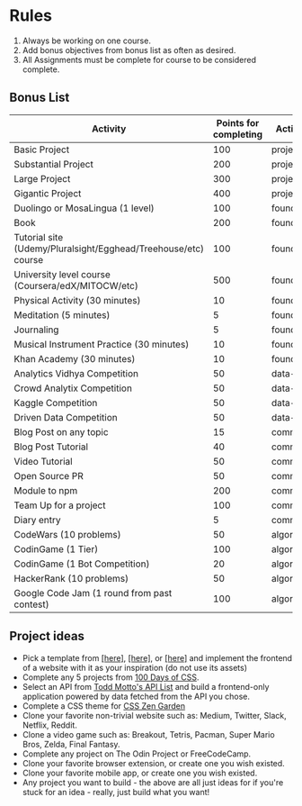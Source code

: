 # Rules

1.  Always be working on one course.
1.  Add bonus objectives from bonus list as often as desired.
1.  All Assignments must be complete for course to be considered complete.

## Bonus List

| Activity                                                       | Points for completing | Activity type |
| -------------------------------------------------------------- | --------------------- | ------------- |
| Basic Project                                                  | 100                   | project       |
| Substantial Project                                            | 200                   | project       |
| Large Project                                                  | 300                   | project       |
| Gigantic Project                                               | 400                   | project       |
| Duolingo or MosaLingua (1 level)                               | 100                   | foundation    |
| Book                                                           | 200                   | foundation    |
| Tutorial site (Udemy/Pluralsight/Egghead/Treehouse/etc) course | 100                   | foundation    |
| University level course (Coursera/edX/MITOCW/etc)              | 500                   | foundation    |
| Physical Activity (30 minutes)                                 | 10                    | foundation    |
| Meditation (5 minutes)                                         | 5                     | foundation    |
| Journaling                                                     | 5                     | foundation    |
| Musical Instrument Practice (30 minutes)                       | 10                    | foundation    |
| Khan Academy (30 minutes)                                      | 10                    | foundation    |
| Analytics Vidhya Competition                                   | 50                    | data-science  |
| Crowd Analytix Competition                                     | 50                    | data-science  |
| Kaggle Competition                                             | 50                    | data-science  |
| Driven Data Competition                                        | 50                    | data-science  |
| Blog Post on any topic                                         | 15                    | communication |
| Blog Post Tutorial                                             | 40                    | communication |
| Video Tutorial                                                 | 50                    | communication |
| Open Source PR                                                 | 50                    | communication |
| Module to npm                                                  | 200                   | communication |
| Team Up for a project                                          | 100                   | communication |
| Diary entry                                                    | 5                     | communication |
| CodeWars (10 problems)                                         | 50                    | algorithms    |
| CodinGame (1 Tier)                                             | 100                   | algorithms    |
| CodinGame (1 Bot Competition)                                  | 20                    | algorithms    |
| HackerRank (10 problems)                                       | 50                    | algorithms    |
| Google Code Jam (1 round from past contest)                    | 100                   | algorithms    |

## Project ideas

* Pick a template from [\[here\]](https://freebiesbug.com/psd-freebies/website-template/), [\[here\]](http://www.os-templates.com/free-website-templates), or [\[here\]](http://www.os-templates.com/free-website-templates) and implement the frontend of a website with it as your inspiration (do not use its assets)
* Complete any 5 projects from [100 Days of CSS](https://100dayscss.com/).
* Select an API from [Todd Motto's API List](https://github.com/toddmotto/public-apis) and build a frontend-only application powered by data fetched from the API you chose.
* Complete a CSS theme for [CSS Zen Garden](http://www.csszengarden.com/)
* Clone your favorite non-trivial website such as: Medium, Twitter, Slack, Netflix, Reddit.
* Clone a video game such as: Breakout, Tetris, Pacman, Super Mario Bros, Zelda, Final Fantasy.
* Complete any project on The Odin Project or FreeCodeCamp.
* Clone your favorite browser extension, or create one you wish existed.
* Clone your favorite mobile app, or create one you wish existed.
* Any project you want to build - the above are all just ideas for if you're stuck for an idea - really, just build what you want!
